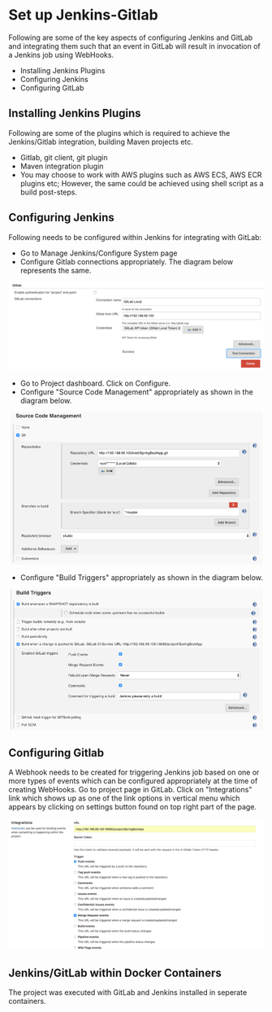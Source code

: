 # Set up Jenkins-Gitlab

Following are some of the key aspects of configuring Jenkins and GitLab and integrating them such that an event in GitLab will result in invocation of a Jenkins job using WebHooks.

 - Installing Jenkins Plugins
 - Configuring Jenkins
 - Configuring GitLab

## Installing Jenkins Plugins

Following are some of the plugins which is required to achieve the Jenkins/Gitlab integration, building Maven projects etc.

 - Gitlab, git client, git plugin
 - Maven integration plugin
 - You may choose to work with AWS plugins such as AWS ECS, AWS ECR plugins etc; However, the same could be achieved using shell script as a build post-steps.

## Configuring Jenkins

Following needs to be configured within Jenkins for integrating with GitLab:

 - Go to Manage Jenkins/Configure System page
 - Configure Gitlab connections appropriately. The diagram below represents the same.

![Gitlab Connection Configuration](images/configure_gitlab_connections.png)

 - Go to Project dashboard. Click on Configure.
 - Configure "Source Code Management" appropriately as shown in the diagram below.

![Source Code Management Configuration](images/configure_scm.png)

 - Configure "Build Triggers" appropriately as shown in the diagram below.

![Build Triggers Configuration](images/configure_build_triggers.png)


## Configuring Gitlab

A Webhook needs to be created for triggering Jenkins job based on one or more types of events which can be configured appropriately at the time of creating WebHooks. Go to project page in GitLab. Click on "Integrations" link which shows up as one of the link options in vertical menu which appears by clicking on settings button found on top right part of the page.

![Gitlab Webhooks Configuration](images/configure_gitlab_webhooks.png)


## Jenkins/GitLab within Docker Containers

The project was executed with GitLab and Jenkins installed in seperate containers. 
